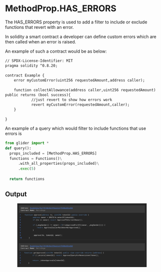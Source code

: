 # MethodProp.HAS\_ERRORS

The HAS\_ERRORS property is used to add a filter to include or exclude functions that revert with an error.

In solidity a smart contract a developer can define custom errors which are then called when an error is raised.

An example of such a contract would be as below:

```solidity
// SPDX-License-Identifier: MIT
pragma solidity ^0.8.20;

contract Example {
    error myCustomError(uint256 requestedAmount,address caller);

    function collectAllowance(address caller,uint256 requestedAmount) public returns (bool success){
            //just revert to show how errors work
            revert myCustomError(requestedAmount,caller);
    }

}
```

An example of a query which would filter to include functions that use errors is&#x20;

```python
from glider import *
def query():
  props_included = [MethodProp.HAS_ERRORS]
  functions = Functions()\
      .with_all_properties(props_included)\
      .exec(5)

  return functions
```

## Output

<figure><img src="../../../.gitbook/assets/image (3).png" alt=""><figcaption></figcaption></figure>
